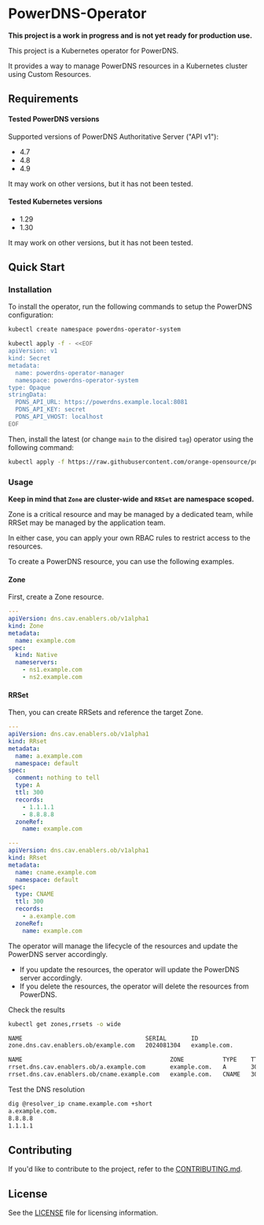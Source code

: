 # PowerDNS-Operator

**This project is a work in progress and is not yet ready for production use.**

This project is a Kubernetes operator for PowerDNS.

It provides a way to manage PowerDNS resources in a Kubernetes cluster using Custom Resources.

## Requirements

#### Tested PowerDNS versions

Supported versions of PowerDNS Authoritative Server ("API v1"):

- 4.7
- 4.8
- 4.9

It may work on other versions, but it has not been tested.

#### Tested Kubernetes versions

- 1.29
- 1.30

It may work on other versions, but it has not been tested.

## Quick Start

### Installation

To install the operator, run the following commands to setup the PowerDNS configuration:

```sh
kubectl create namespace powerdns-operator-system
```

```sh
kubectl apply -f - <<EOF
apiVersion: v1
kind: Secret
metadata:
  name: powerdns-operator-manager
  namespace: powerdns-operator-system
type: Opaque
stringData:
  PDNS_API_URL: https://powerdns.example.local:8081
  PDNS_API_KEY: secret
  PDNS_API_VHOST: localhost
EOF
```

Then, install the latest (or change `main` to the disired `tag`) operator using the following command:

```sh
kubectl apply -f https://raw.githubusercontent.com/orange-opensource/powerdns-operator/main/dist/install.yaml
```

### Usage

**Keep in mind that `Zone` are cluster-wide and `RRSet` are namespace scoped.**

Zone is a critical resource and may be managed by a dedicated team, while RRSet may be managed by the application team.

In either case, you can apply your own RBAC rules to restrict access to the resources.

To create a PowerDNS resource, you can use the following examples.

#### Zone

First, create a Zone resource.

```yaml
---
apiVersion: dns.cav.enablers.ob/v1alpha1
kind: Zone
metadata:
  name: example.com
spec:
  kind: Native
  nameservers:
    - ns1.example.com
    - ns2.example.com
```

#### RRSet

Then, you can create RRSets and reference the target Zone.

```yaml
---
apiVersion: dns.cav.enablers.ob/v1alpha1
kind: RRset
metadata:
  name: a.example.com
  namespace: default
spec:
  comment: nothing to tell
  type: A
  ttl: 300
  records:
    - 1.1.1.1
    - 8.8.8.8
  zoneRef:
    name: example.com

---
apiVersion: dns.cav.enablers.ob/v1alpha1
kind: RRset
metadata:
  name: cname.example.com
  namespace: default
spec:
  type: CNAME
  ttl: 300
  records:
    - a.example.com
  zoneRef:
    name: example.com
```

The operator will manage the lifecycle of the resources and update the PowerDNS server accordingly.
  * If you update the resources, the operator will update the PowerDNS server accordingly.
  * If you delete the resources, the operator will delete the resources from PowerDNS.

Check the results

```sh
kubectl get zones,rrsets -o wide

NAME                                   SERIAL       ID
zone.dns.cav.enablers.ob/example.com   2024081304   example.com.

NAME                                          ZONE           TYPE    TTL   RECORDS
rrset.dns.cav.enablers.ob/a.example.com       example.com.   A       300   ["1.1.1.1","8.8.8.8"]
rrset.dns.cav.enablers.ob/cname.example.com   example.com.   CNAME   300   ["a.example.com"]
```

Test the DNS resolution

```sh
dig @resolver_ip cname.example.com +short
a.example.com.
8.8.8.8
1.1.1.1
```

## Contributing

If you'd like to contribute to the project, refer to the [CONTRIBUTING.md](CONTRIBUTING.md).

## License

See the [LICENSE](LICENSE) file for licensing information.

